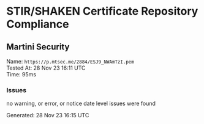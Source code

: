 # STIR/SHAKEN Certificate Repository Compliance

## Martini Security

Name: `https://p.mtsec.me/2884/ESJ9_NWAmTzI.pem`\
Tested At: 28 Nov 23 16:11 UTC\
Time: 95ms

### Issues

no warning, or error, or notice date level issues were found

Generated: 28 Nov 23 16:15 UTC